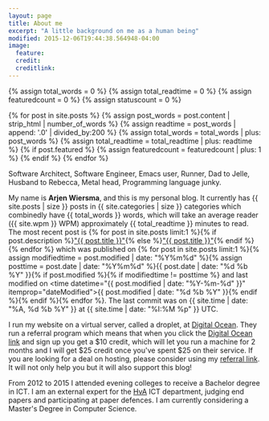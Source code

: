 ```yaml
---
layout: page
title: About me
excerpt: "A little background on me as a human being"
modified: 2015-12-06T19:44:38.564948-04:00
image:
  feature:
  credit:
  creditlink:
---
```


{% assign total_words = 0 %}
{% assign total_readtime = 0 %}
{% assign featuredcount = 0 %}
{% assign statuscount = 0 %}

{% for post in site.posts %}
    {% assign post_words = post.content | strip_html | number_of_words %}
    {% assign readtime = post_words | append: '.0' | divided_by:200 %}
    {% assign total_words = total_words | plus: post_words %}
    {% assign total_readtime = total_readtime | plus: readtime %}
    {% if post.featured %}
    {% assign featuredcount = featuredcount | plus: 1 %}
    {% endif %}
{% endfor %}

Software Architect, Software Engineer, Emacs user, Runner, Dad to Jelle, Husband to Rebecca, Metal head, Programming language junky.


My name is **Arjen Wiersma**, and this is my personal blog. It currently has {{ site.posts | size }} posts in {{ site.categories | size }} categories which combinedly have {{ total_words }} words, which will take an average reader ({{ site.wpm }} WPM) approximately <span class="time">{{ total_readtime }}</span> minutes to read. The most recent post is {% for post in site.posts limit:1 %}{% if post.description %}<a href="{{ site.url }}{{ post.url }}" title="{{ post.description }}">"{{ post.title }}"</a>{% else %}<a href="{{ site.url }}{{ post.url }}" title="{{ post.description }}" title="Read more about {{ post.title }}">"{{ post.title }}"</a>{% endif %}{% endfor %} which was published on {% for post in site.posts limit:1 %}{% assign modifiedtime = post.modified | date: "%Y%m%d" %}{% assign posttime = post.date | date: "%Y%m%d" %}<time datetime="{{ post.date | date_to_xmlschema }}" class="post-time">{{ post.date | date: "%d %b %Y" }}</time>{% if post.modified %}{% if modifiedtime != posttime %} and last modified on <time datetime="{{ post.modified | date: "%Y-%m-%d" }}" itemprop="dateModified">{{ post.modified | date: "%d %b %Y" }}</time>{% endif %}{% endif %}{% endfor %}. The last commit was on {{ site.time | date: "%A, %d %b %Y" }} at {{ site.time | date: "%I:%M %p" }} UTC.

I run my website on a virtual server, called a droplet, at [Digital Ocean](https://www.digitalocean.com/?refcode=b1a59936f097). They run a referral program which means that when you click the [Digital Ocean link](https://www.digitalocean.com/?refcode=b1a59936f097) and sign up you get a $10 credit, which will let you run a machine for 2 months and I will get $25 credit once you've spent $25 on their service. If you are looking for a deal on hosting, please consider using my [referral link](https://www.digitalocean.com/?refcode=b1a59936f097). It will not only help you but it will also support this blog!

From 2012 to 2015 I attended evening colleges to receive a Bachelor degree in ICT. I am an external expert for the [HvA](http://www.hva.nl) ICT department, judging end papers and participating at paper defences. I am currently considering a Master's Degree in Computer Science.

